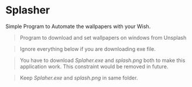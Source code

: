 # Splasher
Simple Program to Automate the wallpapers with your Wish.


> Program to download and set wallpapers on windows from Unsplash

> Ignore everything below if you are downloading exe file.

> You have to download _Splaher.exe_ and _splash.png_ both to make this application work. This constraint would be removed in future. 

> Keep _Splaher.exe_ and _splash.png_ in same folder.
